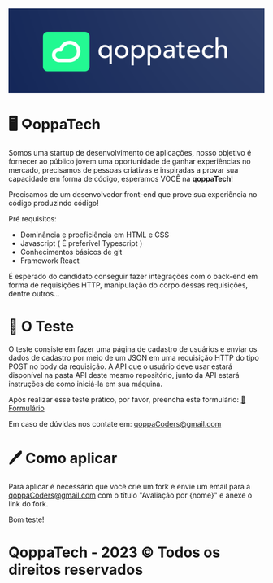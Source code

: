 <img src="qoppaLogo.png">
<h1>🖥 ϘoppaTech </h1>
Somos uma startup de desenvolvimento de aplicações, nosso objetivo é fornecer ao público jovem uma oportunidade de ganhar experiências no mercado, precisamos de pessoas criativas e inspiradas a provar sua capacidade em forma de código, esperamos VOCÊ na <strong>qoppaTech</strong>!

Precisamos de um desenvolvedor front-end que prove sua experiência no código produzindo código!

Pré requisitos:
* Dominância e proeficiência em HTML e CSS
* Javascript ( É preferível Typescript )
* Conhecimentos básicos de git
* Framework React

É esperado do candidato conseguir fazer integrações com o back-end em forma de requisições HTTP, manipulação do corpo dessas requisições, dentre outros...

<h1>📜 O Teste</h1>

O teste consiste em fazer uma página de cadastro de usuários e enviar os dados de cadastro por meio de um JSON em uma requisição HTTP do tipo POST no body da requisição.
A API que o usuário deve usar estará disponível na pasta API deste mesmo repositório, junto da API estará instruções de como iniciá-la em sua máquina.

Após realizar esse teste prático, por favor, preencha este formulário: [📜Formulário](https://forms.gle/zpDQzDda7ajDm9bj8)

Em caso de dúvidas nos contate em: qoppaCoders@gmail.com

<h1>🖊 Como aplicar</h1>

Para aplicar é necessário que você crie um fork e envie um email para a qoppaCoders@gmail.com com o título "Avaliação por {nome}" e anexe o link do fork.

Bom teste!

# QoppaTech - 2023 © Todos os direitos reservados
